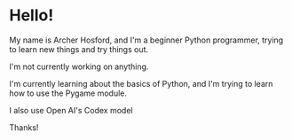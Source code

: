 # Hello!

My name is Archer Hosford, and I'm a beginner Python programmer, trying to learn new things and try things out.

I'm not currently working on anything.

I'm currently learning about the basics of Python, and I'm trying to learn how to use the Pygame module.

I also use Open AI's Codex model

Thanks!
